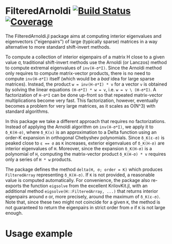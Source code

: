 # FilteredArnoldi [![Build Status](https://github.com/pablosanjose/FilteredArnoldi.jl/workflows/CI/badge.svg)](https://github.com/pablosanjose/FilteredArnoldi.jl/actions) [![Coverage](https://codecov.io/gh/pablosanjose/FilteredArnoldi.jl/branch/master/graph/badge.svg)](https://codecov.io/gh/pablosanjose/FilteredArnoldi.jl)

The FilteredArnoldi.jl package aims at computing interior eigenvalues and eigenvectors ("eigenpairs") of large (typically sparse) matrices in a way alternative to more standard shift-invert methods.

To compute a collection of interior eigenpairs of a matrix H close to a given value σ, traditional shift-invert methods use the Arnoldi (or Lanczos) method to compute extremal eigenvalues of `inv(H-σ*I)`. Since the Arnoldi method only requires to compute matrix-vector products, there is no need to compute `inv(H-σ*I)` itself (which would be a *bad* idea for large sparse matrices). Instead, the product `w = inv(H-σ*I) * v` for a vector `v` is obtained by solving the linear equations `(H-σ*I) * w = v`, i.e. `w = v \ (H-σ*I)`. A factorization of `H-σ*I` can be done up-front so that repeated matrix-vector multiplications become very fast. This factorization, however, eventually becomes a problem for very large matrices, as it scales as O(N^3) with standard algorithms.

In this package we take a different approach that requires no factorizations. Instead of applying the Arnoldi algorithm on `inv(H-σ*I)`, we apply it to `δ_K(H-σ)`, where `δ_K(x)` is an approximation to a Delta function using an order-K expansion in orthogonal Chebyshev polynomials. Since `δ_K(ε-σ)` is peaked close to `ε == σ` as `K` increases, exterior eigenvalues of `δ_K(H-σ)` are interior eigenvalues of `H`. Moreover, since the expansion `δ_K(H-σ)` is a polynomial of `H`, computing the matrix-vector product `δ_K(H-σ) * v` requires only a series of `H * w` products.

The package defines the method `delta(H, σ; order = K)` which produces `FilteredArray` representing `δ_K(H-σ)`. If `K` is not provided, a reasonable value is computed automatically. For convenience, the package also re-exports the function `eigsolve` from the excellent KrilovKit.jl, with an additional method `eigsolve(H::FilteredArray, ...)` that returns interior eigenpairs around `σ` or, more precisely, around the maximum of `δ_K(ε-σ)`. Note that, since these two might not coincide for a given `K`, the method is not guaranteed to return the eigenpairs in strict order from `σ` if `K` is not large enough.

# Usage example

```
```